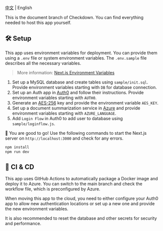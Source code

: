 [中文](./README.zh.md) | English

This is the document branch of Checkdown. You can find everything needed to host this app yourself.

## 🛠️ Setup

This app uses environment variables for deployment. You can provide them using a `.env` file or system environment variables. The `.env.sample` file describes all the necessary variables.

> More information: [Next.js Environment Variables](https://nextjs.org/docs/pages/building-your-application/configuring/environment-variables)

1. Set up a MySQL database and create tables using `sample/init.sql`. Provide environment variables starting with `DB` for database connection.
2. Set up an Auth app in [Auth0](https://auth0.com) and follow their instructions. Provide environment variables starting with `AUTH0`.
3. Generate an [AES-256](https://en.m.wikipedia.org/wiki/Advanced_Encryption_Standard) key and provide the environment variable `AES_KEY`.
4. Set up a document summarization service in [Azure](https://learn.microsoft.com/en-us/azure/ai-services/language-service/summarization/overview?tabs=document-summarization) and provide environment variables starting with `AZURE_LANGUAGE`.
5. Add `Login Flow` in Auth0 to add user to database using `sample/loginflow.js`.

🎉 You are good to go! Use the following commands to start the Next.js server on `http://localhost:3000` and check for any errors.

```bash
npm install
npm run dev
```

## 💚 CI & CD

This app uses GitHub Actions to automatically package a Docker image and deploy it to Azure. You can switch to the main branch and check the workflow file, which is preconfigured by Azure.

When moving this app to the cloud, you need to either configure your Auth0 app to allow new authentication locations or set up a new one and provide the new environment variables.

It is also recommended to reset the database and other secrets for security and performance.
